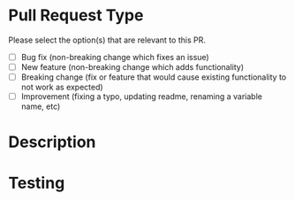 # Pull Request Type

Please select the option(s) that are relevant to this PR.

- [ ] Bug fix (non-breaking change which fixes an issue)
- [ ] New feature (non-breaking change which adds functionality)
- [ ] Breaking change (fix or feature that would cause existing functionality to not work as expected)
- [ ] Improvement (fixing a typo, updating readme, renaming a variable name, etc)

# Description

<!-- Please provide a general summary of your PR changes and link any related issues or other pull requests. -->

# Testing

<!--
Please provide details on how you tested this code. See below.

- All pull requests must be tested (unit tests where possible with accompanying cassettes, or provide a screenshot of end-to-end testing when unit tests are not possible)
- New features must get a new unit test
- Bug fixes/refactors must re-record existing cassettes 
-->